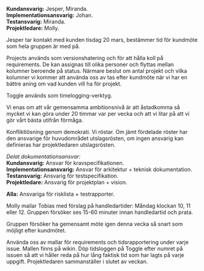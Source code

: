 **Kundansvarig:** Jesper, Miranda.  
**Implementationsansvarig:** Johan.  
**Testansvarig:** Miranda.  
**Projektledare:** Molly.  

Jesper tar kontakt med kunden tisdag 20 mars, bestämmer tid för kundmöte som hela gruppen är med på.

Projects används som versionshatering och för att hålla koll på requirements. De kan assignas till olika personer och flyttas mellan kolumner beroende på status. Närmare beslut om antal projekt och vilka kolumner vi kommer att använda oss av tas efter kundmöte när vi har en bättre aning om vad kunden vill ha för projekt.

Toggle används som timelogging-verktyg.

Vi enas om att vår gemensamma ambitionsnivå är att åstadkomma så mycket vi kan göra under 20 timmar var per vecka och att vi litar på att vi gör vårt bästa utifrån förmåga.

Konfliktlösning genom demokrati. Vi röstar. Om jämt fördelade röster har den ansvarige för huvudområdet utslagsrösten, om ingen ansvarig kan definieras har projektledaren utslagsrösten.

*Delat dokumentationsansvar:*  
**Kundansvarig:** Ansvar för kravspecifikationen.  
**Implementationsansvarig:** Ansvar för arkitektur + teknisk dokumentation.  
**Testansvarig:** Ansvarig för testspecifikation.  
**Projektledare:** Ansvarig för projektplan + vision.  

**Alla:** Ansvariga för risklista + testrapporter.

Molly mailar Tobias med förslag på handledartider:
Måndag klockan 10, 11 eller 12.
Gruppen försöker ses 15-60 minuter innan handledartid och prata.

Gruppen försöker ha gemensamt möte igen denna vecka så snart som möjligt efter kundmötet.

Använda oss av mallar för requirements och tidsrapportering under varje issue. Mallen finns på wikin. Döp tidsloggen på Toggle efter numret på issuen så att vi håller reda på hur lång faktisk tid som har lagts på varje uppgift. Projektledaren sammanställer i slutet av veckan.